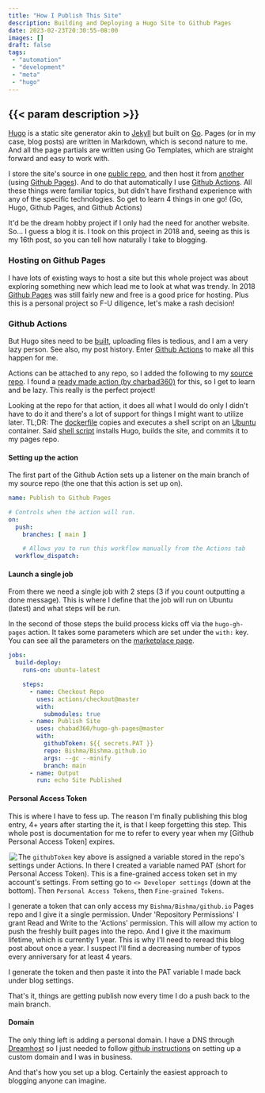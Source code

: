 ```yaml
---
title: "How I Publish This Site"
description: Building and Deploying a Hugo Site to Github Pages
date: 2023-02-23T20:30:55-08:00
images: []
draft: false
tags: 
 - "automation"
 - "development" 
 - "meta"
 - "hugo"
---
```


## {{< param description >}}

[Hugo](https://gohugo.io/) is a static site generator akin to [Jekyll](https://jekyllrb.com/) but built on [Go](https://go.dev/). Pages (or in my case, blog posts) are written in Markdown, which is second nature to me. And all the page partials are written using Go Templates, which are straight forward and easy to work with.

I store the site's source in one [public repo](https://github.com/Bishma/blog), and then host it from [another](https://github.com/Bishma/Bishma.github.io) (using [Github Pages](https://pages.github.com/)). And to do that automatically I use [Github Actions](https://github.com/features/actions). All these things were familiar topics, but didn't have firsthand experience with any of the specific technologies. So get to learn 4 things in one go! (Go, Hugo, Github Pages, and Github Actions)

It'd be the dream hobby project if I only had the need for another website. So... I guess a blog it is. I took on this project in 2018 and, seeing as this is my 16th post, so you can tell how naturally I take to blogging.

### Hosting on Github Pages

I have lots of existing ways to host a site but this whole project was about exploring something new which lead me to look at what was trendy. In 2018 [Github Pages](https://pages.github.com/) was still fairly new and free is a good price for hosting. Plus this is a personal project so F-U diligence, let's make a rash decision!

### Github Actions

But Hugo sites need to be [built](https://gohugo.io/getting-started/usage/#build-your-site), uploading files is tedious, and I am a very lazy person. See also, my post history. Enter [Github Actions](https://github.com/features/actions) to make all this happen for me.

Actions can be attached to any repo, so I added the following to my [source repo](https://github.com/Bishma/blog). I found a [ready made action (by charbad360)](https://github.com/marketplace/actions/hugo-to-gh-pages) for this, so I get to learn and be lazy. This really is the perfect project! 

Looking at the repo for that action, it does all what I would do only I didn't have to do it and there's a lot of support for things I might want to utilize later. TL;DR: The [dockerfile](https://docs.docker.com/engine/reference/builder/) copies and executes a shell script on an [Ubuntu](https://ubuntu.com/) container. Said [shell script](https://github.com/chabad360/hugo-gh-pages/blob/master/docker-entrypoint.sh) installs Hugo, builds the site, and commits it to my pages repo.

#### Setting up the action

The first part of the Github Action sets up a listener on the main branch of my source repo (the one that this action is set up on).

```yaml
name: Publish to Github Pages

# Controls when the action will run. 
on:
  push:
    branches: [ main ]

    # Allows you to run this workflow manually from the Actions tab
  workflow_dispatch:
```

#### Launch a single job

From there we need a single job with 2 steps (3 if you count outputting a done message). This is where I define that the job will run on Ubuntu (latest) and what steps will be run.

In the second of those steps the build process kicks off via the `hugo-gh-pages` action. It takes some parameters which are set under the `with:` key. You can see all the parameters on the [marketplace page](https://github.com/marketplace/actions/hugo-to-gh-pages).

```yaml
jobs:
  build-deploy:
    runs-on: ubuntu-latest

    steps:
      - name: Checkout Repo
        uses: actions/checkout@master
        with:
          submodules: true
      - name: Publish Site
        uses: chabad360/hugo-gh-pages@master
        with:
          githubToken: ${{ secrets.PAT }}
          repo: Bishma/Bishma.github.io
          args: --gc --minify
          branch: main
      - name: Output
        run: echo Site Published
```

#### Personal Access Token

This is where I have to fess up. The reason I'm finally publishing this blog entry, 4+ years after starting the it, is that I keep forgetting this step. This whole post is documentation for me to refer to every year when my [Github Personal Access Token] expires.

<img src="/images/how-i-publish-this-site-with-github-actions/settings.png" align="left" hspace="2"> The `githubToken` key above is assigned a variable stored in the repo's settings under Actions. In there I created a variable named PAT (short for Personal Access Token). This is a fine-grained access token set in my account's settings. From setting go to `<> Developer settings` (down at the bottom). Then `Personal Access Tokens`, then `Fine-grained Tokens`.

I generate a token that can only access my `Bishma/Bishma/github.io` Pages repo and I give it a single permission. Under 'Repository Permissions' I grant Read and Write to the 'Actions' permission. This will allow my action to push the freshly built pages into the repo. And I give it the maximum lifetime, which is currently 1 year. This is why I'll need to reread this blog post about once a year. I suspect I'll find a decreasing number of typos every anniversary for at least 4 years.

I generate the token and then paste it into the PAT variable I made back under blog settings.

That's it, things are getting publish now every time I do a push back to the main branch.

#### Domain

The only thing left is adding a personal domain. I have a DNS through [Dreamhost](https://www.dreamhost.com/) so I just needed to follow [github instructions](https://docs.github.com/en/pages/configuring-a-custom-domain-for-your-github-pages-site/managing-a-custom-domain-for-your-github-pages-site) on setting up a custom domain and I was in business.

And that's how you set up a blog. Certainly the easiest approach to blogging anyone can imagine.
